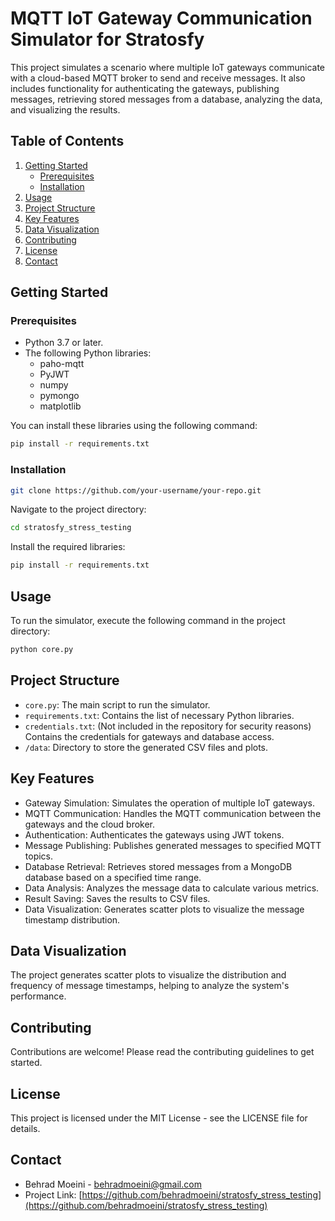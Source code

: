 # MQTT IoT Gateway Communication Simulator for Stratosfy

This project simulates a scenario where multiple IoT gateways communicate with a cloud-based MQTT broker to send and receive messages. It also includes functionality for authenticating the gateways, publishing messages, retrieving stored messages from a database, analyzing the data, and visualizing the results.

## Table of Contents

1. [Getting Started](#getting-started)
   - [Prerequisites](#prerequisites)
   - [Installation](#installation)
2. [Usage](#usage)
3. [Project Structure](#project-structure)
4. [Key Features](#key-features)
5. [Data Visualization](#data-visualization)
6. [Contributing](#contributing)
7. [License](#license)
8. [Contact](#contact)

## Getting Started

### Prerequisites

- Python 3.7 or later.
- The following Python libraries:
  - paho-mqtt
  - PyJWT
  - numpy
  - pymongo
  - matplotlib

You can install these libraries using the following command:

```bash
pip install -r requirements.txt
```

### Installation
```bash
git clone https://github.com/your-username/your-repo.git
```

Navigate to the project directory:
```bash
cd stratosfy_stress_testing
```

Install the required libraries:
```bash
pip install -r requirements.txt
```

## Usage
To run the simulator, execute the following command in the project directory:

```bash
python core.py
```

## Project Structure
- `core.py`: The main script to run the simulator.
- `requirements.txt`: Contains the list of necessary Python libraries.
- `credentials.txt`: (Not included in the repository for security reasons) Contains the credentials for gateways and database access.
- `/data`: Directory to store the generated CSV files and plots.

## Key Features
- Gateway Simulation: Simulates the operation of multiple IoT gateways.
- MQTT Communication: Handles the MQTT communication between the gateways and the cloud broker.
- Authentication: Authenticates the gateways using JWT tokens.
- Message Publishing: Publishes generated messages to specified MQTT topics.
- Database Retrieval: Retrieves stored messages from a MongoDB database based on a specified time range.
- Data Analysis: Analyzes the message data to calculate various metrics.
- Result Saving: Saves the results to CSV files.
- Data Visualization: Generates scatter plots to visualize the message timestamp distribution.

## Data Visualization
The project generates scatter plots to visualize the distribution and frequency of message timestamps, helping to analyze the system's performance.

## Contributing
Contributions are welcome! Please read the contributing guidelines to get started.

## License
This project is licensed under the MIT License - see the LICENSE file for details.

## Contact
- Behrad Moeini - [behradmoeini@gmail.com](mailto:behradmoeini@gmail.com)
- Project Link: [https://github.com/behradmoeini/stratosfy_stress_testing](https://github.com/behradmoeini/stratosfy_stress_testing)
